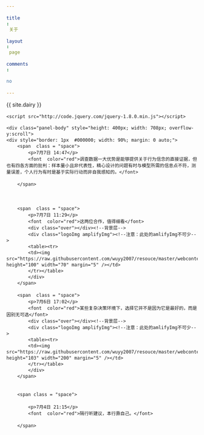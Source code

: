 ```yaml
---
title: 关于
layout: page
comments: no
---
```


{{ site.dairy }}


<head>
	<style>
		.over {position: fixed; left:0; top:0; width:100%; z-index:100;}
		.tempContainer {position:fixed; width:100%; margin-right:0px; margin-left:0px; text-align:center; z-index:101;}
		span{
				display:block;
			}
			.space {
				margin-bottom:50px;
		img{
				height="200*0.518";
				width="200" ;
				border=0
			}
	</style>


	<script src="http://code.jquery.com/jquery-1.8.0.min.js"></script>
</head>


<body>
	<script>
		$(document).ready(function () {
			var imgsObj = $('.amplifyImg img');//需要放大的图像
			if(imgsObj){
				$.each(imgsObj,function(){
					$(this).click(function(){
						var currImg = $(this);
						coverLayer(1);
						var tempContainer = $('<div class=tempContainer></div>');//图片容器
						with(tempContainer){//width方法等同于$(this)
							appendTo("body");
							var windowWidth=$(window).width();
							var windowHeight=$(window).height();
							//获取图片原始宽度、高度
							var orignImg = new Image();
							orignImg.src =currImg.attr("src") ;
							var currImgWidth= orignImg.width;
							var currImgHeight = orignImg.height;
							if(currImgWidth<windowWidth){//为了让图片不失真，当图片宽度较小的时候，保留原图
								if(currImgHeight<windowHeight){
									var topHeight=(windowHeight-currImgHeight)/2;
									if(topHeight>35){/*此处为了使图片高度上居中显示在整个手机屏幕中：因为在android,ios的微信中会有一个title导航，35为title导航的高度*/
										topHeight=topHeight-35;
										css('top',topHeight);
									}else{
										css('top',25);
									}
									html('<img border=0 src=' + currImg.attr('src') + '>');
								}else{
									css('top',25);
									html('<img border=0 src=' + currImg.attr('src') + ' height='+windowHeight*0.7+'>');
								}
							}else{
								var currImgChangeHeight=(currImgHeight*windowWidth)/currImgWidth;
								if(currImgChangeHeight<windowHeight){
									var topHeight=(windowHeight-currImgChangeHeight)/2;
									if(topHeight>35){
										topHeight=topHeight-35;
										css('top',topHeight);
									}else{
										css('top',25);
									}
									html('<img border=0 src=' + currImg.attr('src') + ' width='+windowWidth*0.7+';>');
								}else{
									css('top',25);
									html('<img border=0 src=' + currImg.attr('src') + ' width='+windowWidth*0.7+'; height='+windowHeight*0.7+'>');
								}
							}
						}
						tempContainer.click(function(){
							$(this).remove();
							coverLayer(0);
						});
					});
				});
			}
			else{
				return false;
			}
			//使用禁用蒙层效果
			function coverLayer(tag){
				with($('.over')){
					if(tag==1){
						css('height',$(document).height());
						css('display','block');
						css('opacity',1);
						css("background-color","#FFFFFF");
						css("background-color","rgba(0,0,0,0.7)" );  //蒙层透明度
					}
					else{
						css('display','none');
					}
				}
			}
		});
	</script>



	<div class="panel-body" style="height: 400px; width: 708px; overflow-y:scroll">
	<div style="border: 1px  #000000; width: 90%; margin: 0 auto;">
		<span  class = "space">
			<p>7月7日 14:47</p>
			<font  color="red">调查数据一大优势是能够提供关于行为信念的直接证据，但也有四各方面的批判：样本量小且非代表性，精心设计的问题有时与模型所需的信息点不符，测量误差，个人行为有时是基于实际行动而非自我感知的。</font>

		</span>



		<span  class = "space">
			<p>7月7日 11:29</p>
			<font  color="red">这两位合作，值得细看</font>
			<div class="over"></div><!--背景层-->
			<div class="logoImg amplifyImg"><!--注意：此处的amlifyImg不可少-->
			<table><tr>
			<td><img src="https://raw.githubusercontent.com/wuyy2007/resouce/master/webcontentpic/slhbf.png" height="100" width="70" margin="5" /></td>
			</tr></table>
			</div>
		</span>

		<span  class = "space">
			<p>7月6日 17:02</p>
			<font  color="red">某些复杂决策环境下，选择它并不是因为它是最好的，而是因别无可选</font>
			<div class="over"></div><!--背景层-->
			<div class="logoImg amplifyImg"><!--注意：此处的amlifyImg不可少-->
			<table><tr>
			<td><img src="https://raw.githubusercontent.com/wuyy2007/resouce/master/webcontentpic/ice_and_sunshine.jpg" height="103" width="200" margin="5" /></td>
			</tr></table>
			</div>
		</span>


		<span class = "space">

			<p>7月4日 21:15</p>
			<font  color="red">隔行听建议，本行靠自己。</font>

		</span>

	
